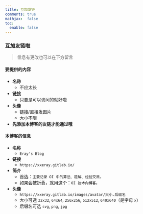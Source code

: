 ```yaml
---
title: 互加友链
comments: true
mathjax:  false
toc:
  enable: false
---
```


### 互加友链啦

> 信息有更改也可以在下方留言

#### 要提供的内容

- **名称**
  - 不应太长
- **链接**
  - 只要是可以访问的就好啦
- **头像**
  - 链接/直接发图片
  - 大小不限
- **先添加本博客的友链才能通过哦**

#### 本博客的信息

- **名称**
  - `Eray's Blog`
- **链接**
  - `https://xxeray.gitlab.io/`
- **简介**
  - 首选：`主要记录 OI 中的算法、题解、经验交流。`
  - 如果会被折叠，就用这个：`OI 技术向博客。`
- **头像**
  - `https://xxeray.gitlab.io/images/avatar/大小.后缀名`
  - 大小可选 `32x32`, `64x64`, `256x256`, `512x512`, `640x640`（是字母 `x`）
  - 后缀名可选 `svg`, `png`, `jpg`
